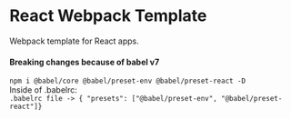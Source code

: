 # React Webpack Template
Webpack template for React apps.

#### Breaking changes because of babel v7
`npm i @babel/core @babel/preset-env @babel/preset-react -D` <br>
Inside of .babelrc:<br>
`.babelrc file -> {
"presets": ["@babel/preset-env", "@babel/preset-react"]}`
